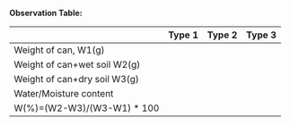 **Observation Table:**

|			      |Type 1|Type 2|Type 3|
|-----------------------------|------|------|------|
|Weight of can, W1(g)	      |      | 	    |	   |
|Weight of can+wet soil W2(g) |	     |	    |	   |
|Weight of can+dry soil W3(g) |	     |	    |	   |
|Water/Moisture content       |      |      |      |
|W(%)=(W2-W3)/(W3-W1) * 100   |      |      |      |
			 